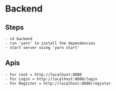 # Backend
## Steps
    - cd backend
    - run 'yarn' to install the dependencies
    - start server using 'yarn start'

## Apis
    - For root = http://localhost:8080 
    - For Login = http://localhost:8080/login
    - For Register = http://localhost:8080/register